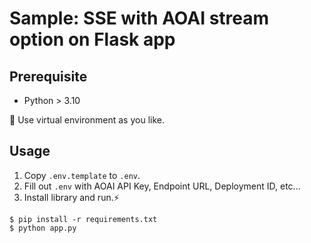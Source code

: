 # Sample: SSE with AOAI stream option on Flask app

## Prerequisite
- Python > 3.10

:snake: Use virtual environment as you like.

## Usage
1. Copy `.env.template` to `.env`.
1. Fill out `.env` with AOAI API Key, Endpoint URL, Deployment ID, etc...
1. Install library and run.:zap:

```
$ pip install -r requirements.txt
$ python app.py
```
